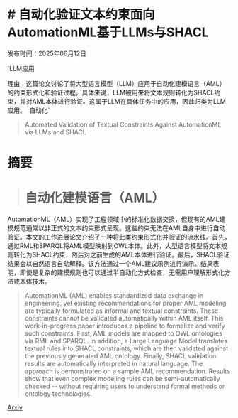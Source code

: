 # # 自动化验证文本约束面向AutomationML基于LLMs与SHACL

发布时间：2025年06月12日

`LLM应用

理由：这篇论文讨论了将大型语言模型（LLM）应用于自动化建模语言（AML）的约束形式化和验证过程。具体来说，LLM被用来将文本规则转化为SHACL约束，并对AML本体进行验证。这属于LLM在具体任务中的应用，因此归类为LLM应用。` `自动化`

> Automated Validation of Textual Constraints Against AutomationML via LLMs and SHACL

# 摘要

> # 自动化建模语言（AML）
AutomationML（AML）实现了工程领域中的标准化数据交换，但现有的AML建模规范通常以非正式的文本约束形式呈现。这些约束无法在AML自身中进行自动验证。本文的工作进展论文介绍了一种将此类约束形式化并验证的流水线。首先，通过RML和SPARQL将AML模型映射到OWL本体。此外，大型语言模型将文本规则转化为SHACL约束，然后对之前生成的AML本体进行验证。最后，SHACL验证结果会以自然语言自动解释。该方法通过一个AML建议示例进行演示。结果表明，即使是复杂的建模规则也可以通过半自动化方式检查，无需用户理解形式化方法或本体技术。

> AutomationML (AML) enables standardized data exchange in engineering, yet existing recommendations for proper AML modeling are typically formulated as informal and textual constraints. These constraints cannot be validated automatically within AML itself. This work-in-progress paper introduces a pipeline to formalize and verify such constraints. First, AML models are mapped to OWL ontologies via RML and SPARQL. In addition, a Large Language Model translates textual rules into SHACL constraints, which are then validated against the previously generated AML ontology. Finally, SHACL validation results are automatically interpreted in natural language. The approach is demonstrated on a sample AML recommendation. Results show that even complex modeling rules can be semi-automatically checked -- without requiring users to understand formal methods or ontology technologies.

[Arxiv](https://arxiv.org/abs/2506.10678)